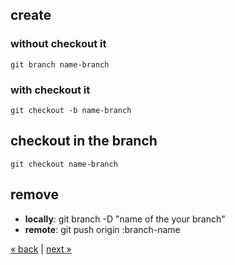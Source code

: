 ## create
### without checkout it
	git branch name-branch
### with checkout it
	git checkout -b name-branch

## checkout in the branch
	git checkout name-branch

## remove 
* **locally**: git branch -D "name of the your branch"
* **remote**: git push origin :branch-name

[&laquo; back](https://github.com/MRCardoso/git-code/blob/master/topics/basic.md) |
[next &raquo;](https://github.com/MRCardoso/git-code/blob/master/topics/tag.md)
